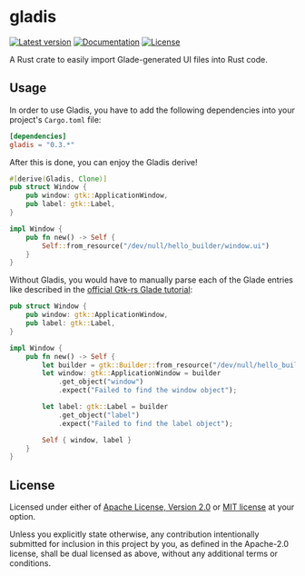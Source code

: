 # gladis

[![Latest version](https://img.shields.io/crates/v/gladis.svg)](https://crates.io/crates/gladis)
[![Documentation](https://docs.rs/gladis/badge.svg)](https://docs.rs/gladis)
[![License](https://img.shields.io/crates/l/gladis.svg)](https://crates.io/crates/gladis)

A Rust crate to easily import Glade-generated UI files into Rust code.

## Usage

In order to use Gladis, you have to add the following dependencies into your
project's `Cargo.toml` file:

```toml
[dependencies]
gladis = "0.3.*"
```

After this is done, you can enjoy the Gladis derive!

```rust
#[derive(Gladis, Clone)]
pub struct Window {
    pub window: gtk::ApplicationWindow,
    pub label: gtk::Label,
}

impl Window {
    pub fn new() -> Self {
        Self::from_resource("/dev/null/hello_builder/window.ui")
    }
}
```

Without Gladis, you would have to manually parse each of the Glade entries like
described in the [official Gtk-rs Glade
tutorial](https://gtk-rs.org/docs-src/tutorial/glade):

```rust
pub struct Window {
    pub window: gtk::ApplicationWindow,
    pub label: gtk::Label,
}

impl Window {
    pub fn new() -> Self {
        let builder = gtk::Builder::from_resource("/dev/null/hello_builder/window.ui");
        let window: gtk::ApplicationWindow = builder
            .get_object("window")
            .expect("Failed to find the window object");

        let label: gtk::Label = builder
            .get_object("label")
            .expect("Failed to find the label object");

        Self { window, label }
    }
}
```

## License

Licensed under either of [Apache License, Version 2.0](LICENSE-APACHE) or [MIT
license](LICENSE-MIT) at your option.

Unless you explicitly state otherwise, any contribution intentionally submitted
for inclusion in this project by you, as defined in the Apache-2.0 license,
shall be dual licensed as above, without any additional terms or conditions.
